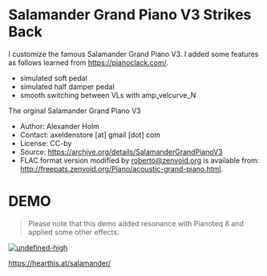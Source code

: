 # Salamander Grand Piano V3 Strikes Back
I customize the famous Salamander Grand Piano V3. I added some features as follows learned from https://pianoclack.com/.
- simulated soft pedal
- simulated half damper pedal
- smooth switching between VLs with amp_velcurve_N

The orginal Salamander Grand Piano V3
- Author: Alexander Holm
- Contact: axeldenstore [at] gmail [dot] com
- License: CC-by
- Source: https://archive.org/details/SalamanderGrandPianoV3  
- FLAC format version modified by roberto@zenvoid.org is available from: http://freepats.zenvoid.org/Piano/acoustic-grand-piano.html.

# DEMO
> Please note that this demo added resonance with Pianoteq 8 and applied some other effects.

[![undefined-high](https://github.com/0eq00/SalamanderStrikesBack/assets/90118026/34ed28c4-c8a8-4e2f-8fe7-89b26b69e679)](https://player.vimeo.com/video/892538372)

https://hearthis.at/salamander/

